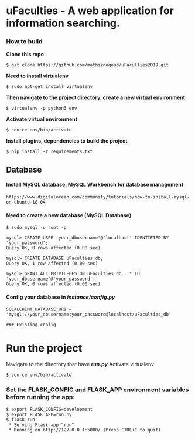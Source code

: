 # uFaculties - A web application for information searching.

### How to build

**Clone this repo**
```
$ git clone https://github.com/mathiznogoud/uFaculties2019.git
```


**Need to install virtualenv**

```
$ sudo apt-get install virtualenv
```

**Then navigate to the project directory, create a new virtual environment**
```
$ virtualenv -p python3 env
```

**Activate virtual environment**
```
$ source env/bin/activate
```

**Install plugins, dependencies to build the project**
```
$ pip install -r requirements.txt
```



## Database

#### Install MySQL database, MySQL Workbench for database management
```
https://www.digitalocean.com/community/tutorials/how-to-install-mysql-on-ubuntu-18-04
```

#### Need to create a new database (MySQL Database)

```
$ sudo mysql -u root -p

mysql> CREATE USER 'your_dbusername'@'localhost' IDENTIFIED BY 'your_password';
Query OK, 0 rows affected (0.00 sec)

mysql> CREATE DATABASE uFaculties_db;
Query OK, 1 row affected (0.00 sec)

mysql> GRANT ALL PRIVILEGES ON uFaculties_db . * TO 'your_dbusername'@'your_password';
Query OK, 0 rows affected (0.00 sec)
```

#### Config your database in **_instance/config.py_**
```
SQLALCHEMY_DATABASE_URI = 'mysql://your_dbusername:your_password@localhost/uFaculties_db'

### Existing config
```


# Run the project
Navigate to the directory that have **_run.py_**
Activate virtualenv
```
$ source env/bin/activate
```

### Set the FLASK_CONFIG and FLASK_APP environment variables before running the app:
```
$ export FLASK_CONFIG=development
$ export FLASK_APP=run.py
$ flask run
 * Serving Flask app "run"
 * Running on http://127.0.0.1:5000/ (Press CTRL+C to quit)
```





